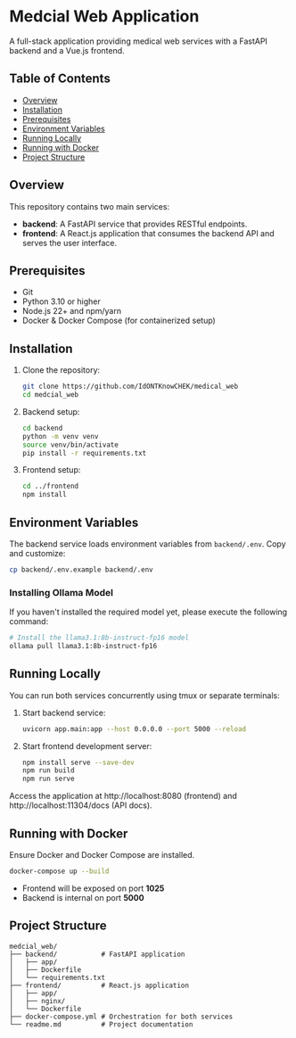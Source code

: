 # Medcial Web Application

A full-stack application providing medical web services with a FastAPI backend and a Vue.js frontend.

## Table of Contents
- [Overview](#overview)
- [Installation](#installation)
- [Prerequisites](#prerequisites)
- [Environment Variables](#environment-variables)
- [Running Locally](#running-locally)
- [Running with Docker](#running-with-docker)
- [Project Structure](#project-structure)

## Overview
This repository contains two main services:

- **backend**: A FastAPI service that provides RESTful endpoints.
- **frontend**: A React.js application that consumes the backend API and serves the user interface.

## Prerequisites
- Git
- Python 3.10 or higher
- Node.js 22+ and npm/yarn 
- Docker & Docker Compose (for containerized setup)

## Installation

1. Clone the repository:
   ```bash
   git clone https://github.com/IdONTKnowCHEK/medical_web
   cd medcial_web
   ```

2. Backend setup:
   ```bash
   cd backend
   python -m venv venv
   source venv/bin/activate
   pip install -r requirements.txt
   ```

3. Frontend setup:
   ```bash
   cd ../frontend
   npm install
   ```

## Environment Variables

The backend service loads environment variables from `backend/.env`. Copy and customize:

```bash
cp backend/.env.example backend/.env
```  
### Installing Ollama Model

If you haven't installed the required model yet, please execute the following command:

```bash
# Install the llama3.1:8b-instruct-fp16 model
ollama pull llama3.1:8b-instruct-fp16
```

## Running Locally

You can run both services concurrently using tmux or separate terminals:

1. Start backend service:
   ```bash
   uvicorn app.main:app --host 0.0.0.0 --port 5000 --reload
   ```

2. Start frontend development server:
   ```bash
   npm install serve --save-dev
   npm run build
   npm run serve
   ```

Access the application at http://localhost:8080 (frontend) and http://localhost:11304/docs (API docs).

## Running with Docker

Ensure Docker and Docker Compose are installed.

```bash
docker-compose up --build
```

- Frontend will be exposed on port **1025**
- Backend is internal on port **5000**

## Project Structure

```
medcial_web/
├── backend/           # FastAPI application
│   ├── app/           
│   ├── Dockerfile
│   └── requirements.txt
├── frontend/          # React.js application
│   ├── app/
│   ├── nginx/
│   └── Dockerfile
├── docker-compose.yml # Orchestration for both services
└── readme.md          # Project documentation
```

